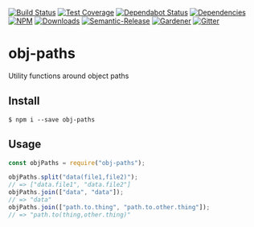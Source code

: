[![Build Status](https://circleci.com/gh/blackflux/obj-paths.png?style=shield)](https://circleci.com/gh/blackflux/obj-paths)
[![Test Coverage](https://img.shields.io/coveralls/blackflux/obj-paths/master.svg)](https://coveralls.io/github/blackflux/obj-paths?branch=master)
[![Dependabot Status](https://api.dependabot.com/badges/status?host=github&repo=blackflux/obj-paths)](https://dependabot.com)
[![Dependencies](https://david-dm.org/blackflux/obj-paths/status.svg)](https://david-dm.org/blackflux/obj-paths)
[![NPM](https://img.shields.io/npm/v/obj-paths.svg)](https://www.npmjs.com/package/obj-paths)
[![Downloads](https://img.shields.io/npm/dt/obj-paths.svg)](https://www.npmjs.com/package/obj-paths)
[![Semantic-Release](https://github.com/blackflux/js-gardener/blob/master/assets/icons/semver.svg)](https://github.com/semantic-release/semantic-release)
[![Gardener](https://github.com/blackflux/js-gardener/blob/master/assets/badge.svg)](https://github.com/blackflux/js-gardener)
[![Gitter](https://github.com/blackflux/js-gardener/blob/master/assets/icons/gitter.svg)](https://gitter.im/blackflux/obj-paths)

# obj-paths

Utility functions around object paths

## Install

    $ npm i --save obj-paths

## Usage

<!-- eslint-disable import/no-unresolved, import/no-extraneous-dependencies -->
```js
const objPaths = require("obj-paths");

objPaths.split("data(file1,file2)");
// => ["data.file1", "data.file2"]
objPaths.join(["data", "data"]);
// => "data"
objPaths.join(["path.to.thing", "path.to.other.thing"]);
// => "path.to(thing,other.thing)"
```
